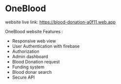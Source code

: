 # OneBlood

website live link: https://blood-donation-a0f11.web.app

OneBlood website Features :
- Responsive web view
- User Authentication with firebase 
- Authorization 
- Admin dashboard
- Blood Donation request
- Funding system
- Blood donar search 
- Secure API
